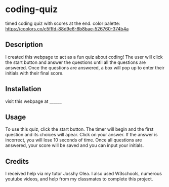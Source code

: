 # coding-quiz
timed coding quiz with scores at the end.
color palette: https://coolors.co/c5fffd-88d9e6-8b8bae-526760-374b4a


## Description

I created this webpage to act as a fun quiz about coding! The user will click the start button and answer the questions until all the questions are answered. Once the questions are answered, a box will pop up to enter their initials with their final score.


## Installation
visit this webpage at ______
## Usage

To use this quiz, click the start button. The timer will begin and the first question and its choices will apear. Click on your answer. If the answer is incorrect, you will lose 10 seconds of time. Once all questions are answered, your score will be saved and you can input your initials. 



## Credits
I received help via my tutor Josshy Olea. I also used W3schools, numerous youtube videos, and help from my classmates to complete this project.

